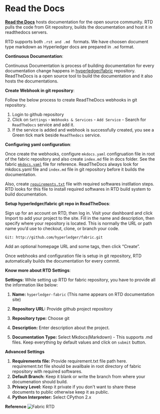 # Read the Docs

[**Read the Docs**](https://docs.readthedocs.io/en/latest/index.html) hosts documentation for the open source community. RTD pulls the code from Git repository, builds the documentation and host it in readthedocs servers.

RTD supports both `.rst and .md ` formats. We have choosen document type markdown as Hyperledger docs are prepared in `.md` format. 

**Continuous Documentation**:

Continuous Documentation is process of building documentation for every documentation change happens in [hyperledger/fabric](https://github.com/hyperledger/fabric) repository. ReadTheDocs is a open source tool to build the documentation and it also hosts the documentations.

**Create Webhook in git repository**:

Follow the below process to create ReadTheDocs webhooks in git repository.

1. Login to github repository
2. Click on `Settings` - `Webhooks & Services` - `Add Service` - Search for `ReadTheDocs` service and add it.
3. If the service is added and webhook is successfully created, you see a Green tick mark beside `ReadThedocs` service. 

**Configuring yaml configuration**:

Once create the webhooks, configure `mkdocs.yaml` configruation file in root of the fabric repository and also create `index.md` file in docs folder. See the fabric [`mkdocs.yaml`](https://github.com/hyperledger/fabric/blob/master/mkdocs.yml) file for reference. ReadTheDocs always look for mkdocs.yaml file and `index.md` file in git repository before it builds the documentation.

Also, create [`requirements.txt`](https://github.com/hyperledger/fabric/blob/master/docs/requirements.txt) file with required softwares instllation steps. RTD looks for this file to install required softwares in RTD build system to build documentation.

**Setup hyperledger/fabric git repo in ReadTheDocs**:

Sign up for an account on RTD, then log in. 
Visit your dashboard and click Import to add your project to the site. 
Fill in the name and description, then specify where your repository is located. This is normally the URL or path name you’d use to checkout, clone, or branch your code.

`Git: http://github.com/hyperledger/fabric.git` 

Add an optional homepage URL and some tags, then click “Create”.

Once webhooks and configuration file is setup in git repository, RTD automatically builds the documentation for every commit. 

**Know more about RTD Settings**:

**Settings:** While setting up RTD for fabric repository, you have to provide all the information like below:

1. **Name:** `hyperledger-fabric` (This name appears on RTD documentation site)

2. **Repository URL:** Provide github project repository

3. **Repository type:** Choose git

4. **Description:** Enter description about the project.

5. **Documentation Type:** Select Mkdocs(Markdown) - This supports .md files. Keep everything by default values and click on `submit` button.

**Advanced Settings**

1. **Requirements file:** Provide requirement.txt file path here. requirement.txt file should be availbale in root directory of fabric repository with required softwares.
2. **Default Branch:** Keep it blank or write the branch from where your documenation should build.
3. **Privacy Level:** Keep it private if you don't want to share these documents to public otherwise keep it as public.
4. **Python Interpreter:** Select CPython 2.x

**Reference**
![Fabric RTD](images/RTD.png)

